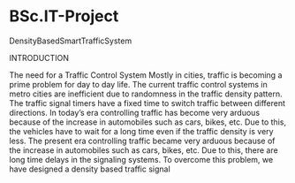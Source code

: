 # BSc.IT-Project
 
DensityBasedSmartTrafficSystem 


INTRODUCTION 


The need for a Traffic Control System
Mostly in cities, traffic is becoming a prime problem for day to day life. The current traffic control 
systems in metro cities are inefficient due to randomness in the traffic density pattern. The traffic 
signal timers have a fixed time to switch traffic between different directions. In today’s era 
controlling traffic has become very arduous because of the increase in automobiles such as cars, 
bikes, etc. 
Due to this, the vehicles have to wait for a long time even if the traffic density is very less. The 
present era controlling traffic became very arduous because of the increase in automobiles such as 
cars, bikes, etc. Due to this, there are long time delays in the signaling systems. To overcome this 
problem, we have designed a density based traffic signal
